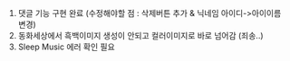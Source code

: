 1. 댓글 기능 구현 완료 (수정해야할 점 : 삭제버튼 추가 & 닉네임 아이디->아이이름 변경)
2. 동화세상에서 흑백이미지 생성이 안되고 컬러이미지로 바로 넘어감 (죄송..)
3. Sleep Music 에러 확인 필요
